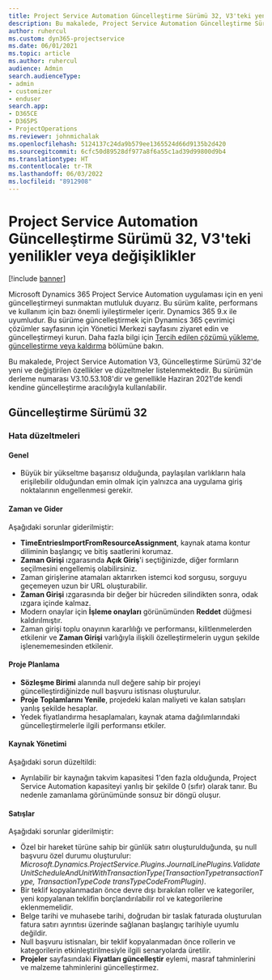 ```yaml
---
title: Project Service Automation Güncelleştirme Sürümü 32, V3'teki yenilikler veya değişiklikler
description: Bu makalede, Project Service Automation Güncelleştirme Sürümü 32, V3'de bulunan özellikler ve düzeltmeler listelenmektedir.
author: ruhercul
ms.custom: dyn365-projectservice
ms.date: 06/01/2021
ms.topic: article
ms.author: ruhercul
audience: Admin
search.audienceType:
- admin
- customizer
- enduser
search.app:
- D365CE
- D365PS
- ProjectOperations
ms.reviewer: johnmichalak
ms.openlocfilehash: 5124137c24da9b579ee1365524d66d9135b2d420
ms.sourcegitcommit: 6cfc50d89528df977a8f6a55c1ad39d99800d9b4
ms.translationtype: HT
ms.contentlocale: tr-TR
ms.lasthandoff: 06/03/2022
ms.locfileid: "8912908"
---
```

# <a name="whats-new-or-changed-in-project-service-automation-update-release-32-v3"></a>Project Service Automation Güncelleştirme Sürümü 32, V3'teki yenilikler veya değişiklikler

[!include [banner](../includes/psa-now-project-operations.md)]

Microsoft Dynamics 365 Project Service Automation uygulaması için en yeni güncelleştirmeyi sunmaktan mutluluk duyarız. Bu sürüm kalite, performans ve kullanım için bazı önemli iyileştirmeler içerir. Dynamics 365 9.x ile uyumludur. Bu sürüme güncelleştirmek için Dynamics 365 çevrimiçi çözümler sayfasının için Yönetici Merkezi sayfasını ziyaret edin ve güncelleştirmeyi kurun. Daha fazla bilgi için [Tercih edilen çözümü yükleme, güncelleştirme veya kaldırma](/power-platform/admin/install-remove-preferred-solution) bölümüne bakın.

Bu makalede, Project Service Automation V3, Güncelleştirme Sürümü 32'de yeni ve değiştirilen özellikler ve düzeltmeler listelenmektedir. Bu sürümün derleme numarası V3.10.53.108'dir ve genellikle Haziran 2021'de kendi kendine güncelleştirme aracılığıyla kullanılabilir.

## <a name="update-release-32"></a>Güncelleştirme Sürümü 32

### <a name="bug-fixes"></a>Hata düzeltmeleri

#### <a name="general"></a>Genel

- Büyük bir yükseltme başarısız olduğunda, paylaşılan varlıkların hala erişilebilir olduğundan emin olmak için yalnızca ana uygulama giriş noktalarının engellenmesi gerekir.

#### <a name="time-and-expense"></a>Zaman ve Gider

Aşağıdaki sorunlar giderilmiştir:

- **TimeEntriesImportFromResourceAssignment**, kaynak atama kontur diliminin başlangıç ve bitiş saatlerini korumaz.
- **Zaman Girişi** ızgarasında **Açık Giriş**'i seçtiğinizde, diğer formların seçilmesini engellemiş olabilirsiniz.
- Zaman girişlerine atamaları aktarırken istemci kod sorgusu, sorguyu geçemeyen uzun bir URL oluşturabilir.
- **Zaman Girişi** ızgarasında bir değer bir hücreden silindikten sonra, odak ızgara içinde kalmaz.
- Modern onaylar için **İşleme onayları** görünümünden **Reddet** düğmesi kaldırılmıştır.
- Zaman girişi toplu onayının kararlılığı ve performansı, kilitlenmelerden etkilenir ve **Zaman Girişi** varlığıyla ilişkili özelleştirmelerin uygun şekilde işlenememesinden etkilenir.

#### <a name="project-planning"></a>Proje Planlama

- **Sözleşme Birimi** alanında null değere sahip bir projeyi güncelleştirdiğinizde null başvuru istisnası oluşturulur.
- **Proje Toplamlarını Yenile**, projedeki kalan maliyeti ve kalan satışları yanlış şekilde hesaplar.
- Yedek fiyatlandırma hesaplamaları, kaynak atama dağılımlarındaki güncelleştirmelerle ilgili performansı etkiler.

#### <a name="resource-management"></a>Kaynak Yönetimi

Aşağıdaki sorun düzeltildi:

- Ayrılabilir bir kaynağın takvim kapasitesi 1'den fazla olduğunda, Project Service Automation kapasiteyi yanlış bir şekilde 0 (sıfır) olarak tanır. Bu nedenle zamanlama görünümünde sonsuz bir döngü oluşur.

#### <a name="sales"></a>Satışlar

Aşağıdaki sorunlar giderilmiştir:

- Özel bir hareket türüne sahip bir günlük satırı oluşturulduğunda, şu null başvuru özel durumu oluşturulur: *Microsoft.Dynamics.ProjectService.Plugins.JournalLinePlugins.ValidateUnitScheduleAndUnitWithTransactionType(TransactionTypetransactionType, TransactionTypeCode transTypeCodeFromPlugin)*.
- Bir teklif kopyalanmadan önce devre dışı bırakılan roller ve kategoriler, yeni kopyalanan teklifin borçlandırılabilir rol ve kategorilerine eklenmemelidir.
- Belge tarihi ve muhasebe tarihi, doğrudan bir taslak faturada oluşturulan fatura satırı ayrıntısı üzerinde sağlanan başlangıç tarihiyle uyumlu değildir.
- Null başvuru istisnaları, bir teklif kopyalanmadan önce rollerin ve kategorilerin etkinleştirilmesiyle ilgili senaryolarda üretilir.
- **Projeler** sayfasındaki **Fiyatları güncelleştir** eylemi, masraf tahminlerini ve malzeme tahminlerini güncelleştirmez.
